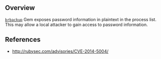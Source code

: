 ## Overview
[`brbackup`](https://rubygems.org/gems/brbackup) Gem exposes password information in plaintext in the process list. This may allow a local attacker to gain access to password information.

## References
- http://rubysec.com/advisories/CVE-2014-5004/
